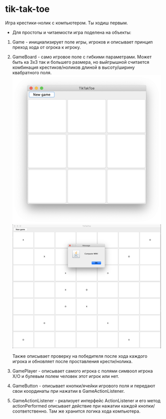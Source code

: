# tik-tak-toe
Игра крестики-нолик с компьютером. Ты ходиш первым.

* Для простоты и читаемости игра поделена на объекты:
1. Game - инициализирует поле игры, игроков и описывает принцип преход хода от огрока к игроку.

2. GameBoard - само игровое поле с гибкими параметрами. Может быть ка 3x3 так и большего размера, но выйгрышной считается комбинация крестиков/ноликов длиной в высоту/ширину квабратного поля.
	![tik-tak-toe](/README_src/board_3x3.png)
	![tik-tak-toe](/README_src/board_7x7.png)
	
	Также описывает проверку на победителя после хода каждого игрока и обновляет после проставления крести/нолика.

3. GamePlayer - описывает самого игрока с полями симвоол игрока X/O и булевым полем человек этот игрок или нет.

4. GameButton - описывает кнопки/ячейки игрового поля и передают свои координаты при нажатии в GameActionListener.

5. GameActionListener - ркализует интерфейс ActionListener и его метод actionPerformed описывает действие при нажатии каждой кнопки/соответственно. Там же хранится логика хода компьютера.